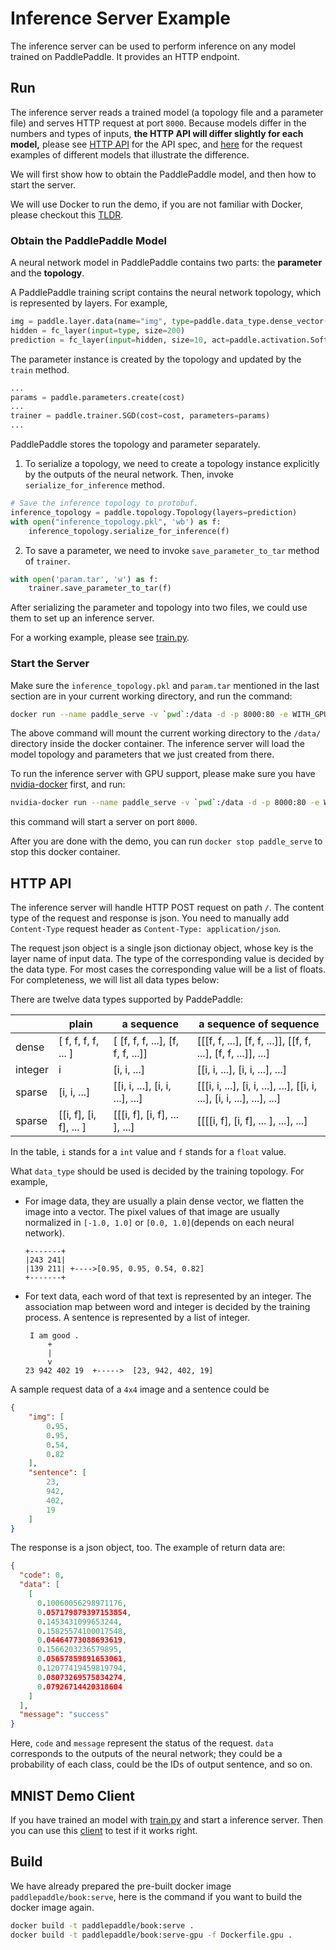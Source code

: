 # Inference Server Example

The inference server can be used to perform inference on any model trained on
PaddlePaddle. It provides an HTTP endpoint.

## Run

The inference server reads a trained model (a topology file and a
parameter file) and serves HTTP request at port `8000`. Because models
differ in the numbers and types of inputs, **the HTTP API will differ
slightly for each model,** please see [HTTP API](#http-api) for the
API spec,
and
[here](https://github.com/PaddlePaddle/book/wiki/Using-Pre-trained-Models) for
the request examples of different models that illustrate the
difference.

We will first show how to obtain the PaddlePaddle model, and then how
to start the server.

We will use Docker to run the demo, if you are not familiar with
Docker, please checkout
this
[TLDR](https://github.com/PaddlePaddle/Paddle/wiki/Docker-for-Beginners).

### Obtain the PaddlePaddle Model

A neural network model in PaddlePaddle contains two parts: the
**parameter** and the **topology**.

A PaddlePaddle training script contains the neural network topology,
which is represented by layers. For example,

```python
img = paddle.layer.data(name="img", type=paddle.data_type.dense_vector(784))
hidden = fc_layer(input=type, size=200)
prediction = fc_layer(input=hidden, size=10, act=paddle.activation.Softmax())
```

The parameter instance is created by the topology and updated by the
`train` method.

```python
...
params = paddle.parameters.create(cost)
...
trainer = paddle.trainer.SGD(cost=cost, parameters=params)
...
```

PaddlePaddle stores the topology and parameter separately.

1. To serialize a topology, we need to create a topology instance
   explicitly by the outputs of the neural network. Then, invoke
   `serialize_for_inference` method.

  ```python
  # Save the inference topology to protobuf.
  inference_topology = paddle.topology.Topology(layers=prediction)
  with open("inference_topology.pkl", 'wb') as f:
      inference_topology.serialize_for_inference(f)
  ```

2. To save a parameter, we need to invoke `save_parameter_to_tar` method of
  `trainer`.

  ```python
  with open('param.tar', 'w') as f:
      trainer.save_parameter_to_tar(f)
  ```

 After serializing the parameter and topology into two files, we could
 use them to set up an inference server.

 For a working example, please see [train.py](https://github.com/reyoung/paddle_mnist_v2_demo/blob/master/train.py).


### Start the Server

Make sure the `inference_topology.pkl` and `param.tar` mentioned in
the last section are in your current working directory, and run the
command:

```bash
docker run --name paddle_serve -v `pwd`:/data -d -p 8000:80 -e WITH_GPU=0 paddlepaddle/book:serve
```

The above command will mount the current working directory to the
`/data/` directory inside the docker container. The inference server
will load the model topology and parameters that we just created from
there.

To run the inference server with GPU support, please make sure you have
[nvidia-docker](https://github.com/NVIDIA/nvidia-docker)
first, and run:

```bash
nvidia-docker run --name paddle_serve -v `pwd`:/data -d -p 8000:80 -e WITH_GPU=1 paddlepaddle/book:serve-gpu
```

this command will start a server on port `8000`.

After you are done with the demo, you can run `docker stop
paddle_serve` to stop this docker container.

## HTTP API

The inference server will handle HTTP POST request on path `/`. The
content type of the request and response is json. You need to manually
add `Content-Type` request header as `Content-Type: application/json`.

The request json object is a single json dictionay object, whose key
is the layer name of input data. The type of the corresponding value
is decided by the data type. For most cases the corresponding value
will be a list of floats. For completeness, we will list all data types
below:

There are twelve data types supported by PaddePaddle:

| | plain | a sequence | a sequence of sequence |
| --- | --- | --- | ---|
| dense | [ f, f, f, f, ... ] | [ [f, f, f, ...], [f, f, f, ...]] | [[[f, f, ...], [f, f, ...]], [[f, f, ...], [f, f, ...]], ...] |
| integer | i | [i, i, ...] | [[i, i, ...], [i, i, ...], ...] |
| sparse | [i, i, ...] | [[i, i, ...], [i, i, ...], ...] | [[[i, i, ...], [i, i, ...], ...], [[i, i, ...], [i, i, ...], ...], ...] |
| sparse | [[i, f], [i, f], ... ] | [[[i, f], [i, f], ... ], ...] | [[[[i, f], [i, f], ... ], ...], ...]

In the table, `i` stands for a `int` value and `f` stands for a
`float` value.

What `data_type` should be used is decided by the training
topology. For example,

* For image data, they are usually a plain dense vector, we flatten
  the image into a vector. The pixel values of that image are usually
  normalized in `[-1.0, 1.0]` or `[0.0, 1.0]`(depends on each neural
  network).

    ```text
    +-------+
   |243 241|
   |139 211| +---->[0.95, 0.95, 0.54, 0.82]
   +-------+
    ```

* For text data, each word of that text is represented by an
  integer. The association map between word and integer is decided by
  the training process. A sentence is represented by a list of
  integer.

   ```text
    I am good .
        +
        |
        v
   23 942 402 19  +----->  [23, 942, 402, 19]
   ```

A sample request data of a `4x4` image and a sentence could be

```json
{
    "img": [
        0.95,
        0.95,
        0.54,
        0.82
    ],
    "sentence": [
        23,
        942,
        402,
        19
    ]
}
```

The response is a json object, too. The example of return data are:

```json
{
  "code": 0,
  "data": [
    [
      0.10060056298971176,
      0.057179879397153854,
      0.1453431099653244,
      0.15825574100017548,
      0.04464773088693619,
      0.1566203236579895,
      0.05657859891653061,
      0.12077419459819794,
      0.08073269575834274,
      0.07926714420318604
    ]
  ],
  "message": "success"
}
```

Here, `code` and `message` represent the status of the request.
`data` corresponds to the outputs of the neural network; they could be a
probability of each class, could be the IDs of output sentence, and so
on.

## MNIST Demo Client

If you have trained an model with [train.py](https://github.com/reyoung/paddle_mnist_v2_demo/blob/master/train.py) and
start a inference server. Then you can use this [client](https://github.com/PaddlePaddle/book/tree/develop/02.recognize_digits/client/client.py) to test if it works right.

## Build

We have already prepared the pre-built docker image
`paddlepaddle/book:serve`, here is the command if you want to build
the docker image again.

```bash
docker build -t paddlepaddle/book:serve .
docker build -t paddlepaddle/book:serve-gpu -f Dockerfile.gpu .
```
